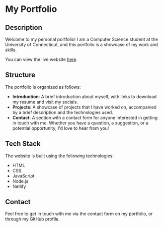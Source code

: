 # My Portfolio

## Description

Welcome to my personal portfolio! I am a Computer Science student at the University of Connecticut, and this portfolio is a showcase of my work and skills.

You can view the live website [here](http://mswan.dev).

## Structure

The portfolio is organized as follows:

- **Introduction**: A brief introduction about myself, with links to download my resume and visit my socials.
- **Projects**: A showcase of projects that I have worked on, accompanied by a brief description and the technologies used.
- **Contact**: A section with a contact form for anyone interested in getting in touch with me. Whether you have a question, a suggestion, or a potential opportunity, I'd love to hear from you!

## Tech Stack

The website is built using the following technologies:

- HTML
- CSS
- JavaScript
- Node.js
- Netlify

## Contact

Feel free to get in touch with me via the contact form on my portfolio, or through my GitHub profile.
